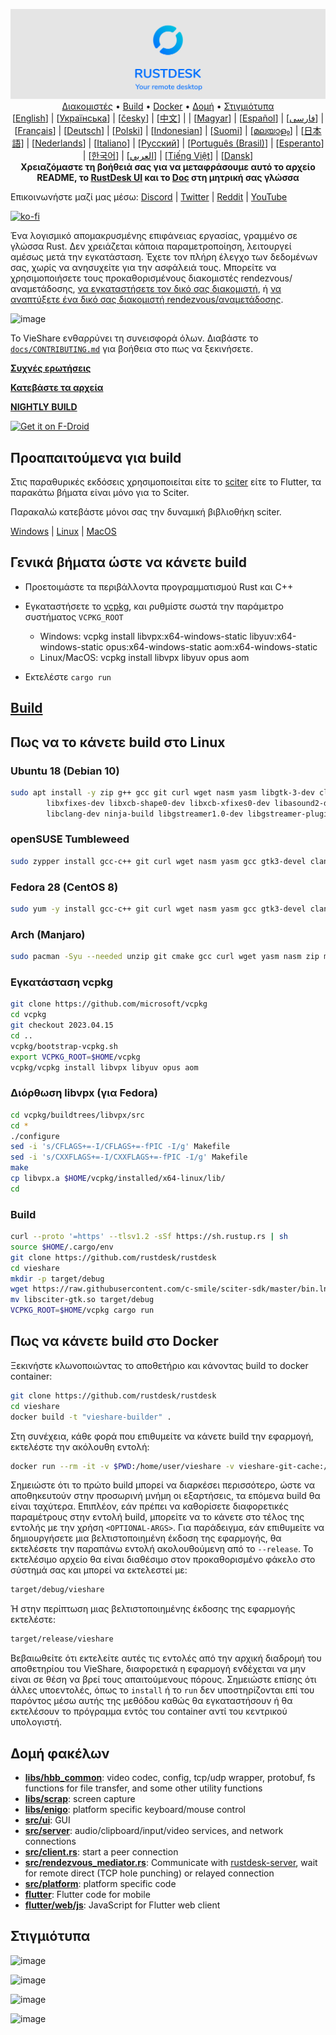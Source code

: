 <p align="center">
  <img src="../res/logo-header.svg" alt="VieShare - Your remote desktop"><br>
  <a href="#Δωρεάν-δημόσιοι-διακομιστές">Διακομιστές</a> •
  <a href="#Γενικά-βήματα-ώστε-να-κάνετε-build">Build</a> •
  <a href="#Πως-να-κάνετε-build-στο-Docker">Docker</a> •
  <a href="#Δομή-φακέλων">Δομή</a> •
  <a href="#Στιγμιότυπα">Στιγμιότυπα</a><br>
  [<a href="../README.md">English</a>] | [<a href="README-UA.md">Українська</a>] | [<a href="README-CS.md">česky</a>] | [<a href="README-ZH.md">中文</a>] | | [<a href="README-HU.md">Magyar</a>] | [<a href="README-ES.md">Español</a>] | [<a href="README-FA.md">فارسی</a>] | [<a href="README-FR.md">Français</a>] | [<a href="README-DE.md">Deutsch</a>] | [<a href="README-PL.md">Polski</a>] | [<a href="README-ID.md">Indonesian</a>] | [<a href="README-FI.md">Suomi</a>] | [<a href="README-ML.md">മലയാളം</a>] | [<a href="README-JP.md">日本語</a>] | [<a href="README-NL.md">Nederlands</a>] | [<a href="README-IT.md">Italiano</a>] | [<a href="README-RU.md">Русский</a>] | [<a href="README-PTBR.md">Português (Brasil)</a>] | [<a href="README-EO.md">Esperanto</a>] | [<a href="README-KR.md">한국어</a>] | [<a href="README-AR.md">العربي</a>] | [<a href="README-VN.md">Tiếng Việt</a>] | [<a href="README-DA.md">Dansk</a>]<br>
  <b>Χρειαζόμαστε τη βοήθειά σας για να μεταφράσουμε αυτό το αρχείο README, το <a href="https://github.com/rustdesk/rustdesk/tree/master/src/lang">RustDesk UI</a> και το <a href="https://github.com/rustdesk/doc.rustdesk.com">Doc</a> στη μητρική σας γλώσσα</b>
</p>

Επικοινωνήστε μαζί μας μέσω: [Discord](https://discord.gg/nDceKgxnkV) | [Twitter](https://twitter.com/vieshare) | [Reddit](https://www.reddit.com/r/vieshare) | [YouTube](https://www.youtube.com/@vieshare)

[![ko-fi](https://ko-fi.com/img/githubbutton_sm.svg)](https://ko-fi.com/I2I04VU09)

Ένα λογισμικό απομακρυσμένης επιφάνειας εργασίας, γραμμένο σε γλώσσα Rust. Δεν χρειάζεται κάποια παραμετροποίηση, λειτουργεί αμέσως μετά την εγκατάσταση. Έχετε τον πλήρη έλεγχο των δεδομένων σας, χωρίς να ανησυχείτε για την ασφάλειά τους. Μπορείτε να χρησιμοποιήσετε τους προκαθορισμένους διακομιστές rendezvous/αναμετάδοσης, [να εγκαταστήσετε τον δικό σας διακομιστή](https://rustdesk.com/server), ή [να αναπτύξετε ένα δικό σας διακομιστή rendezvous/αναμετάδοσης](https://github.com/rustdesk/rustdesk-server-demo).

![image](https://user-images.githubusercontent.com/71636191/171661982-430285f0-2e12-4b1d-9957-4a58e375304d.png)

Το VieShare ενθαρρύνει τη συνεισφορά όλων. Διαβάστε το [`docs/CONTRIBUTING.md`](CONTRIBUTING.md) για βοήθεια στο πως να ξεκινήσετε.

[**Συχνές ερωτήσεις**](https://github.com/rustdesk/rustdesk/wiki/FAQ)

[**Κατεβάστε τα αρχεία**](https://github.com/rustdesk/rustdesk/releases)

[**NIGHTLY BUILD**](https://github.com/rustdesk/rustdesk/releases/tag/nightly)

[<img src="https://fdroid.gitlab.io/artwork/badge/get-it-on.png"
    alt="Get it on F-Droid"
    height="80">](https://f-droid.org/en/packages/com.vieshare.android)

## Προαπαιτούμενα για build  

Στις παραθυρικές εκδόσεις χρησιμοποιείται είτε το [sciter](https://sciter.com/) είτε το Flutter, τα παρακάτω βήματα είναι μόνο για το Sciter.

Παρακαλώ κατεβάστε μόνοι σας την δυναμική βιβλιοθήκη sciter.

[Windows](https://raw.githubusercontent.com/c-smile/sciter-sdk/master/bin.win/x64/sciter.dll) |
[Linux](https://raw.githubusercontent.com/c-smile/sciter-sdk/master/bin.lnx/x64/libsciter-gtk.so) |
[MacOS](https://raw.githubusercontent.com/c-smile/sciter-sdk/master/bin.osx/libsciter.dylib)

## Γενικά βήματα ώστε να κάνετε build

- Προετοιμάστε τα περιβάλλοντα προγραμματισμού Rust και C++

- Εγκαταστήσετε το [vcpkg](https://github.com/microsoft/vcpkg), και ρυθμίστε σωστά την παράμετρο συστήματος `VCPKG_ROOT`

  - Windows: vcpkg install libvpx:x64-windows-static libyuv:x64-windows-static opus:x64-windows-static aom:x64-windows-static
  - Linux/MacOS: vcpkg install libvpx libyuv opus aom

- Εκτελέστε `cargo run`

## [Build](https://vieshare.com/docs/en/dev/build/)

## Πως να το κάνετε build στο Linux

### Ubuntu 18 (Debian 10)

```sh
sudo apt install -y zip g++ gcc git curl wget nasm yasm libgtk-3-dev clang libxcb-randr0-dev libxdo-dev \
        libxfixes-dev libxcb-shape0-dev libxcb-xfixes0-dev libasound2-dev libpulse-dev cmake make \
        libclang-dev ninja-build libgstreamer1.0-dev libgstreamer-plugins-base1.0-dev
```

### openSUSE Tumbleweed 

```sh
sudo zypper install gcc-c++ git curl wget nasm yasm gcc gtk3-devel clang libxcb-devel libXfixes-devel cmake alsa-lib-devel gstreamer-devel gstreamer-plugins-base-devel xdotool-devel
```
### Fedora 28 (CentOS 8)

```sh
sudo yum -y install gcc-c++ git curl wget nasm yasm gcc gtk3-devel clang libxcb-devel libxdo-devel libXfixes-devel pulseaudio-libs-devel cmake alsa-lib-devel
```

### Arch (Manjaro)

```sh
sudo pacman -Syu --needed unzip git cmake gcc curl wget yasm nasm zip make pkg-config clang gtk3 xdotool libxcb libxfixes alsa-lib pipewire
```

### Εγκατάσταση vcpkg

```sh
git clone https://github.com/microsoft/vcpkg
cd vcpkg
git checkout 2023.04.15
cd ..
vcpkg/bootstrap-vcpkg.sh
export VCPKG_ROOT=$HOME/vcpkg
vcpkg/vcpkg install libvpx libyuv opus aom
```

### Διόρθωση libvpx (για Fedora)

```sh
cd vcpkg/buildtrees/libvpx/src
cd *
./configure
sed -i 's/CFLAGS+=-I/CFLAGS+=-fPIC -I/g' Makefile
sed -i 's/CXXFLAGS+=-I/CXXFLAGS+=-fPIC -I/g' Makefile
make
cp libvpx.a $HOME/vcpkg/installed/x64-linux/lib/
cd
```

### Build

```sh
curl --proto '=https' --tlsv1.2 -sSf https://sh.rustup.rs | sh
source $HOME/.cargo/env
git clone https://github.com/rustdesk/rustdesk
cd vieshare
mkdir -p target/debug
wget https://raw.githubusercontent.com/c-smile/sciter-sdk/master/bin.lnx/x64/libsciter-gtk.so
mv libsciter-gtk.so target/debug
VCPKG_ROOT=$HOME/vcpkg cargo run
```

## Πως να κάνετε build στο Docker

Ξεκινήστε κλωνοποιώντας το αποθετήριο και κάνοντας build το docker container:

```sh
git clone https://github.com/rustdesk/rustdesk
cd vieshare
docker build -t "vieshare-builder" .
```

Στη συνέχεια, κάθε φορά που επιθυμείτε να κάνετε build την εφαρμογή, εκτελέστε την ακόλουθη εντολή:

```sh
docker run --rm -it -v $PWD:/home/user/vieshare -v vieshare-git-cache:/home/user/.cargo/git -v vieshare-registry-cache:/home/user/.cargo/registry -e PUID="$(id -u)" -e PGID="$(id -g)" vieshare-builder
```

Σημειώστε ότι το πρώτο build μπορεί να διαρκέσει περισσότερο, ώστε να αποθηκευτούν στην προσωρινή μνήμη οι εξαρτήσεις, τα επόμενα build θα είναι ταχύτερα. Επιπλέον, εάν πρέπει να καθορίσετε διαφορετικές παραμέτρους στην εντολή build, μπορείτε να το κάνετε στο τέλος της εντολής με την χρήση `<OPTIONAL-ARGS>`. Για παράδειγμα, εάν επιθυμείτε να δημιουργήσετε μια βελτιστοποιημένη έκδοση της εφαρμογής, θα εκτελέσετε την παραπάνω εντολή ακολουθούμενη από το `--release`. Το εκτελέσιμο αρχείο θα είναι διαθέσιμο στον προκαθορισμένο φάκελο στο σύστημά σας και μπορεί να εκτελεστεί με:

```sh
target/debug/vieshare
```

Ή στην περίπτωση μιας βελτιστοποιημένης έκδοσης της εφαρμογής εκτελέστε:

```sh
target/release/vieshare
```

Βεβαιωθείτε ότι εκτελείτε αυτές τις εντολές από την αρχική διαδρομή του αποθετηρίου του VieShare, διαφορετικά η εφαρμογή ενδέχεται να μην είναι σε θέση να βρεί τους απαιτούμενους πόρους. Σημειώστε επίσης ότι άλλες υποεντολές, όπως το `install` ή το `run` δεν υποστηρίζονται επί του παρόντος μέσω αυτής της μεθόδου καθώς θα εγκαταστήσουν ή θα εκτελέσουν το πρόγραμμα εντός του container αντί του κεντρικού υπολογιστή.

## Δομή φακέλων

- **[libs/hbb_common](https://github.com/rustdesk/rustdesk/tree/master/libs/hbb_common)**: video codec, config, tcp/udp wrapper, protobuf, fs functions for file transfer, and some other utility functions
- **[libs/scrap](https://github.com/rustdesk/rustdesk/tree/master/libs/scrap)**: screen capture
- **[libs/enigo](https://github.com/rustdesk/rustdesk/tree/master/libs/enigo)**: platform specific keyboard/mouse control
- **[src/ui](https://github.com/rustdesk/rustdesk/tree/master/src/ui)**: GUI
- **[src/server](https://github.com/rustdesk/rustdesk/tree/master/src/server)**: audio/clipboard/input/video services, and network connections
- **[src/client.rs](https://github.com/rustdesk/rustdesk/tree/master/src/client.rs)**: start a peer connection
- **[src/rendezvous_mediator.rs](https://github.com/rustdesk/rustdesk/tree/master/src/rendezvous_mediator.rs)**: Communicate with [rustdesk-server](https://github.com/rustdesk/rustdesk-server), wait for remote direct (TCP hole punching) or relayed connection
- **[src/platform](https://github.com/rustdesk/rustdesk/tree/master/src/platform)**: platform specific code
- **[flutter](https://github.com/rustdesk/rustdesk/tree/master/flutter)**: Flutter code for mobile
- **[flutter/web/js](https://github.com/rustdesk/rustdesk/tree/master/flutter/web/js)**: JavaScript for Flutter web client

## Στιγμιότυπα

![image](https://user-images.githubusercontent.com/71636191/113112362-ae4deb80-923b-11eb-957d-ff88daad4f06.png)

![image](https://user-images.githubusercontent.com/71636191/113112619-f705a480-923b-11eb-911d-97e984ef52b6.png)

![image](https://user-images.githubusercontent.com/71636191/113112857-3fbd5d80-923c-11eb-9836-768325faf906.png)

![image](https://user-images.githubusercontent.com/71636191/135385039-38fdbd72-379a-422d-b97f-33df71fb1cec.png)
